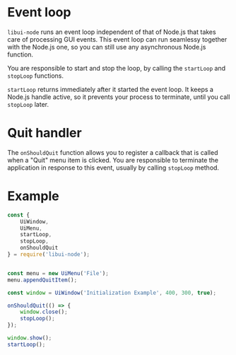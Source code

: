 # Event loop

`libui-node` runs an event loop independent of that of Node.js that takes care of processing GUI events. This event loop can run seamlessy together with the Node.js one, so you can still use any asynchronous Node.js function.

You are responsible to start and stop the loop, by calling the `startLoop` and `stopLoop` functions.

`startLoop` returns immediately after it started the event loop. It keeps
a Node.js handle active, so it prevents your process to terminate, until
you call `stopLoop` later.

# Quit handler

The `onShouldQuit` function allows you to register a callback that is called when a "Quit" menu item is clicked. You are responsible to terminate the application in response to this event, usually by calling `stopLoop` method.

# Example

```js
const {
	UiWindow,
	UiMenu,
	startLoop,
	stopLoop,
	onShouldQuit
} = require('libui-node');


const menu = new UiMenu('File');
menu.appendQuitItem();

const window = UiWindow('Initialization Example', 400, 300, true);

onShouldQuit(() => {
	window.close();
	stopLoop();
});

window.show();
startLoop();
```
